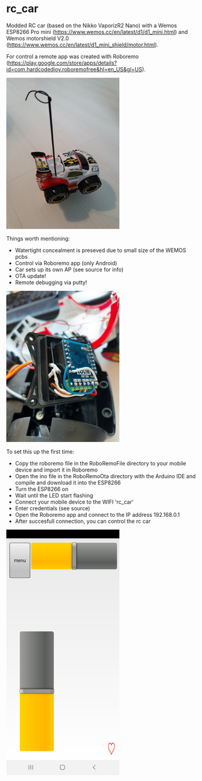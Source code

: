 # rc_car
Modded RC car (based on the Nikko VaporizR2 Nano) with a Wemos ESP8266 Pro mini (https://www.wemos.cc/en/latest/d1/d1_mini.html) and Wemos motorshield V2.0 (https://www.wemos.cc/en/latest/d1_mini_shield/motor.html).

For control a remote app was created with Roboremo (https://play.google.com/store/apps/details?id=com.hardcodedjoy.roboremofree&hl=en_US&gl=US).

<img width="300" alt="roboremo app" src="https://github.com/ronski73/rc_car/blob/main/media/20210127_142422.jpg">

Things worth mentioning:
- Watertight concealment is preseved due to small size of the WEMOS pcbs
- Control via Roboremo app (only Android)
- Car sets up its own AP (see source for info)
- OTA update!
- Remote debugging via putty!

<img width="300" alt="roboremo app" src="https://github.com/ronski73/rc_car/blob/main/media/20210125_105909.jpg">

To set this up the first time:
- Copy the roboremo file in the RoboRemoFile directory to your mobile device and import it in Roboremo
- Open the ino file in the RoboRemoOta directory with the Arduino IDE and compile and download it into the ESP8266
- Turn the ESP8266 on
- Wait until the LED start flashing
- Connect your mobile device to the WIFI 'rc_car'
- Enter credentials (see source)
- Open the Roboremo app and connect to the IP address 192.168.0.1
- After succesfull connection, you can control the rc car

<img width="300" alt="roboremo app" src="https://github.com/ronski73/rc_car/blob/main/media/Screenshot_20210127-142524_RoboRemoFree.jpg">

